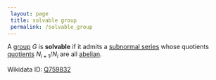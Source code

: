 ```yaml
---
 layout: page
 title: solvable group
 permalink: /solvable_group
---
```


A [group](https://defsmath.github.io/DefsMath/group) $G$ is **solvable** if it admits a [subnormal series](https://defsmath.github.io/DefsMath/subnormal_series) whose quotients [quotients](https://defsmath.github.io/DefsMath/quotient_by_normal_subgroup) $N_{i+1}/N_i$ are all [abelian](https://defsmath.github.io/DefsMath/abelian). 

Wikidata ID: [Q759832](https://www.wikidata.org/wiki/Q759832)
